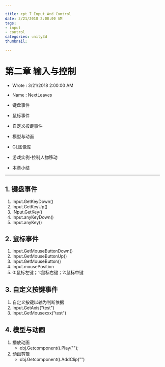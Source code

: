 ```yaml
---

title: cpt 7 Input And Control
date: 3/21/2018 2:00:00 AM 
tags:
- input
- control
categories: unity3d
thumbnail: 

---
```


# 第二章 输入与控制 #

* Wrote : 3/21/2018 2:00:00 AM 
* Name  : NextLeaves

* 键盘事件
* 鼠标事件
* 自定义按键事件
* 模型与动画
* GL图像库
* 游戏实例-控制人物移动
* 本章小结

---

## 1. 键盘事件 ##

1. Input.GetKeyDown()
2. Input.GetKeyUp()
3. INput.GetKey()
4. Input.anyKeyDown()
5. Input.anyKey()

## 2. 鼠标事件 ##

1. Input.GetMouseButtonDown()
2. Input.GetMouseButtonUp()
3. Input.GetMouseButton()
4. Input.mousePosition
4. 0:鼠标左键；1:鼠标右键；2:鼠标中键

## 3. 自定义按键事件 ##

1. 自定义按键以轴为判断依据
2. Input.GetAxis("test")
3. Input.GetMousexxx("test")

## 4. 模型与动画 ##

1. 播放动画
	* obj.Getcomponent<Animation>().Play("");
2. 动画剪辑
	* obj.Getcomponent<Animation>().AddClip("")